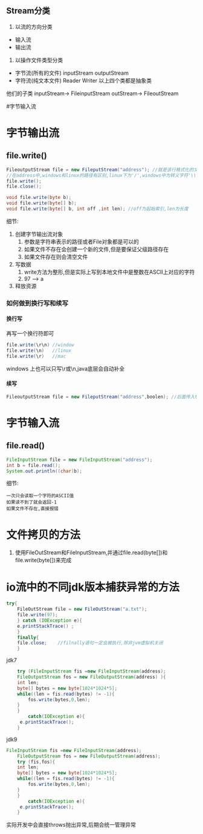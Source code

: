 ## Stream分类
1. 以流的方向分类
- 输入流
- 输出流
1. 以操作文件类型分类
- 字节流(所有的文件) inputStream outputStream
- 字符流(纯文本文件) Reader Writer
以上四个类都是抽象类

他们的子类
inputStream-> FileinputStream
outStream-> FileoutStream


#字节输入流
# 字节输出流
## file.write()
```java
FileoutputStream file = new FileputStream("address"); //就是该行格式化的文件
//在address中,windows和linux的路径有区别,linux下为'/',windows中为转义字符'\\'
file.write();
file.close();
```

```java
void file.write(byte b);  
void file.write(byte[] b);
void file.write(byte[] b, int off ,int len); //off为起始索引,len为长度
```

细节:
1. 创建字节输出流对象
	1. 参数是字符串表示的路径或者File对象都是可以的
	2. 如果文件不存在会创建一个新的文件,但是要保证父级路径存在
	3. 如果文件存在则会清空文件
2. 写数据
	1. write方法为整形,但是实际上写到本地文件中是整数在ASCII上对应的字符
	2. 97 --> a 
3. 释放资源


### 如何做到换行写和续写
#### 换行写
再写一个换行符即可
```java
file.write(\r\n) //window
file.write(\n)   //linux
file.write(\r)   //mac
```

windows 上也可以只写\r或\n,java底层会自动补全

#### 续写
```java
FileoutputStream file = new FileputStream("address",boolen); //后面传入ture时就能打开续写,默认为false
```

 
# 字节输入流

## file.read()

```java
FileInputStream file = new FileInputStream("address");
int b = file.read();
System.out.println((char)b);
```

细节:

	一次只会读取一个字符的ASCII值
	如果读不到了就会返回-1
	如果文件不存在,直接报错


# 文件拷贝的方法
1. 使用FileOutStream和FileInputStream,并通过file.read(byte[])和file.write(byte[])来完成


# io流中的不同jdk版本捕获异常的方法

```java
try{
	FileOutStream file = new FileOutStream("a.txt");
	file.write(97);
	} catch (IOException e){
	e.printStackTrace()	;
	}
	finally{
	file.close;    //filnally语句一定会被执行,除非jvm虚拟机关闭
	}
```

jdk7
```java
	try (FileInputStream fis =new FileInputStream(address);
	FileOutputStream fos = new FileOutputStream(address) ){
	int len;
	byte[] bytes = new byte[1024*1024*5];
	while((len = fis.read(bytes) != -1){
		fos.write(bytes,0,len);
	}
	}
		catch(IOException e){
	 e.printStackTrace();
	}
```

jdk9

```java
FileInputStream fis =new FileInputStream(address);
	FileOutputStream fos = new FileOutputStream(address);
	try (fis,fos){
	int len;
	byte[] bytes = new byte[1024*1024*5];
	while((len = fis.read(bytes) != -1){
		fos.write(bytes,0,len);
	}
	}
		catch(IOException e){
	 e.printStackTrace();
	}

```

实际开发中会直接throws抛出异常,后期会统一管理异常



